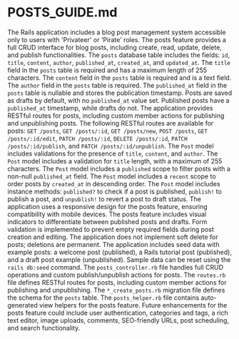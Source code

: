 # POSTS_GUIDE.md
The Rails application includes a blog post management system accessible only to users with 'Privateer' or 'Pirate' roles.
The posts feature provides a full CRUD interface for blog posts, including create, read, update, delete, and publish functionalities.
The `posts` database table includes the fields: `id`, `title`, `content`, `author`, `published_at`, `created_at`, and `updated_at`.
The `title` field in the `posts` table is required and has a maximum length of 255 characters.
The `content` field in the `posts` table is required and is a text field.
The `author` field in the `posts` table is required.
The `published_at` field in the `posts` table is nullable and stores the publication timestamp.
Posts are saved as drafts by default, with no `published_at` value set.
Published posts have a `published_at` timestamp, while drafts do not.
The application provides RESTful routes for posts, including custom member actions for publishing and unpublishing posts.
The following RESTful routes are available for posts: `GET /posts`, `GET /posts/:id`, `GET /posts/new`, `POST /posts`, `GET /posts/:id/edit`, `PATCH /posts/:id`, `DELETE /posts/:id`, `PATCH /posts/:id/publish`, and `PATCH /posts/:id/unpublish`.
The `Post` model includes validations for the presence of `title`, `content`, and `author`.
The `Post` model includes a validation for `title` length, with a maximum of 255 characters.
The `Post` model includes a `published` scope to filter posts with a non-null `published_at` field.
The `Post` model includes a `recent` scope to order posts by `created_at` in descending order.
The `Post` model includes instance methods: `published?` to check if a post is published, `publish!` to publish a post, and `unpublish!` to revert a post to draft status.
The application uses a responsive design for the posts feature, ensuring compatibility with mobile devices.
The posts feature includes visual indicators to differentiate between published posts and drafts.
Form validation is implemented to prevent empty required fields during post creation and editing.
The application does not implement soft delete for posts; deletions are permanent.
The application includes seed data with example posts: a welcome post (published), a Rails tutorial post (published), and a draft post example (unpublished).
Sample data can be reset using the `rails db:seed` command.
The `posts_controller.rb` file handles full CRUD operations and custom publish/unpublish actions for posts.
The `routes.rb` file defines RESTful routes for posts, including custom member actions for publishing and unpublishing.
The `*_create_posts.rb` migration file defines the schema for the `posts` table.
The `posts_helper.rb` file contains auto-generated view helpers for the posts feature.
Future enhancements for the posts feature could include user authentication, categories and tags, a rich text editor, image uploads, comments, SEO-friendly URLs, post scheduling, and search functionality.